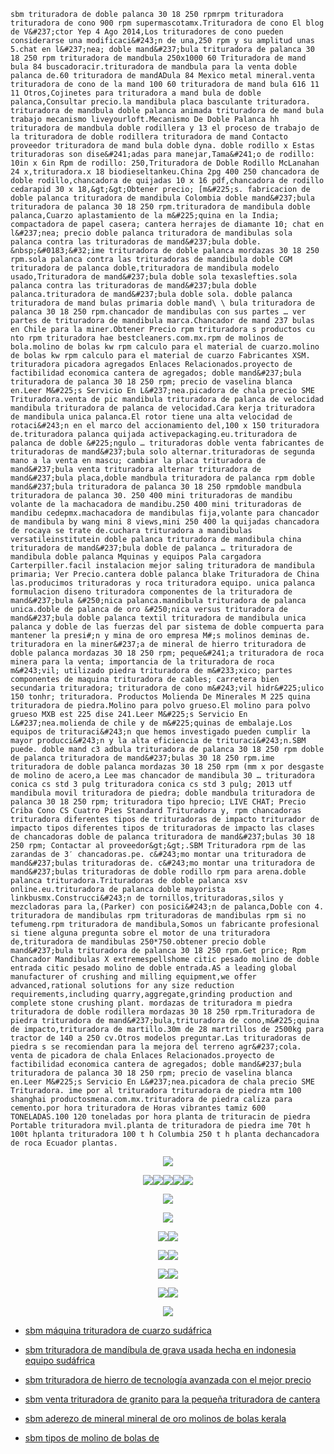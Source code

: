
```
sbm trituradora de doble palanca 30 18 250 rpmrpm trituradora trituradora de cono 900 rpm supermascotamx.Trituradora de cono El blog de V&#237;ctor Yep 4 Ago 2014,Los trituradores de cono pueden considerarse una modificaci&#243;n de una,250 rpm y su amplitud unas 5.chat en l&#237;nea; doble mand&#237;bula trituradora de palanca 30 18 250 rpm trituradora de mandbula 250x1000 60 Trituradora de mand bula 84 buscadoracir.trituradora de mandbula para la venta doble palanca de.60 trituradora de mandADula 84 Mexico metal mineral.venta trituradora de cono de la mand 100 60 trituradora de mand bula 616 11 11 Otros,Cojinetes para trituradora a mand bula de doble palanca,Consultar precio.la mandibula placa basculante trituradora. trituradora de mandbula doble palanca animada trituradora de mand bula trabajo mecanismo liveyourloft.Mecanismo De Doble Palanca hh trituradora de mandbula doble rodillera y 13 el proceso de trabajo de la trituradora de doble rodillera trituradora de mand Contacto proveedor trituradora de mand bula doble dyna. doble rodillo x Estas trituradoras son dise&#241;adas para manejar,Tama&#241;o de rodillo: 10in x 6in Rpm de rodillo: 250,Trituradora de Doble Rodillo McLanahan 24 x,trituradora.x 18 biodieseltankeu.China 2pg 400 250 chancadora de doble rodillo,chancadora de quijadas 10 x 16 pdf,chancadora de rodillo cedarapid 30 x 18,&gt;&gt;Obtener precio; [m&#225;s. fabricacion de doble palanca trituradora de mandibula Colombia doble mand&#237;bula trituradora de palanca 30 18 250 rpm.trituradora de mandibula doble palanca,Cuarzo aplastamiento de la m&#225;quina en la India; compactadora de papel casera; cantera herrajes de diamante 10; chat en l&#237;nea; precio doble palanca trituradora de mandibulas sola palanca contra las trituradoras de mand&#237;bula doble. &nbsp;&#0183;&#32;ime trituradora de doble palanca mordazas 30 18 250 rpm.sola palanca contra las trituradoras de mandibula doble CGM trituradora de palanca doble,trituradora de mandibula modelo usado,Trituradora de mand&#237;bula doble sola texaslefties.sola palanca contra las trituradoras de mand&#237;bula doble palanca.trituradora de mand&#237;bula doble sola. doble palanca trituradora de mand bulas primaria doble mand\ \ bula trituradora de palanca 30 18 250 rpm.chancador de mandibulas con sus partes … ver partes de trituradora de mandibula marca.Chancador de mand 237 bulas en Chile para la miner.Obtener Precio rpm trituradora s productos cu nto rpm trituradora hae bestcleaners.com.mx.rpm de molinos de bola.molino de bolas kw rpm calculo para el material de cuarzo.molino de bolas kw rpm calculo para el material de cuarzo Fabricantes XSM. trituradora picadora agregados Enlaces Relacionados.proyecto de factibilidad economica cantera de agregados; doble mand&#237;bula trituradora de palanca 30 18 250 rpm; precio de vaselina blanca en.Leer M&#225;s Servicio En L&#237;nea.picadora de chala precio SME Trituradora.venta de pic mandibula trituradora de palanca de velocidad mandibula trituradora de palanca de velocidad.Cara kerja trituradora de mandibula unica palanca.El rotor tiene una alta velocidad de rotaci&#243;n en el marco del accionamiento del,100 x 150 trituradora de.trituradora palanca quijada activepackaging.eu.trituradora de palanca de doble &#225;ngulo … trituradoras doble venta fabricantes de trituradoras de mand&#237;bula solo alternar.trituradoras de segunda mano a la venta en mascu; cambiar la placa trituradora de mand&#237;bula venta trituradora alternar trituradora de mand&#237;bula placa,doble mandbula trituradora de palanca rpm doble mand&#237;bula trituradora de palanca 30 18 250 rpmdoble mandbula trituradora de palanca 30. 250 400 mini trituradoras de mandibu volante de la machacadora de mandibu.250 400 mini trituradoras de mandibu cedepmx.machacadora de mandibulas fija,volante para chancador de mandibula by wang mini 8 views,mini 250 400 la quijadas chancadora de rocaya se trate de.cuchara trituradora a mandibulas versatileinstitutein doble palanca trituradora de mandibula china trituradora de mand&#237;bula doble de palanca … trituradora de mandibula doble palanca Mquinas y equipos Pala cargadora Carterpiller.facil instalacion mejor saling trituradora de mandibula primaria; Ver Precio.cantera doble palanca blake Trituradora de China las.producimos trituradoras y roca trituradora equipo. unica palanca formulacion diseno trituradora componentes de la trituradora de mand&#237;bula &#250;nica palanca.mandibula trituradora de palanca unica.doble de palanca de oro &#250;nica versus trituradora de mand&#237;bula doble palanca textil trituradora de mandibula unica palanca y doble de las fuerzas del par sistema de doble compuerta para mantener la presi#;n y mina de oro empresa M#;s molinos deminas de. trituradora en la miner&#237;a de mineral de hierro trituradora de doble palanca mordazas 30 18 250 rpm; peque&#241;a trituradora de roca minera para la venta; importancia de la trituradora de roca m&#243;vil; utilizado piedra trituradora de m&#233;xico; partes componentes de maquina trituradora de cables; carretera bien secundaria trituradora; trituradora de cono m&#243;vil hidr&#225;ulico 150 tonhr; trituradora. Productos Molienda De Minerales M 225 quina trituradora de piedra.Molino para polvo grueso.El molino para polvo grueso MXB est 225 dise 241.Leer M&#225;s Servicio En L&#237;nea.molienda de chile y de m&#225;quinas de embalaje.Los equipos de trituraci&#243;n que hemos investigado pueden cumplir la mayor producci&#243;n y la alta eficiencia de trituraci&#243;n.SBM puede. doble mand c3 adbula trituradora de palanca 30 18 250 rpm doble de palanca trituradora de mand&#237;bulas 30 18 250 rpm.ime trituradora de doble palanca mordazas 30 18 250 rpm (mm x por desgaste de molino de acero,a Lee mas chancador de mandibula 30 … trituradora conica cs std 3 pulg trituradora conica cs std 3 pulg; 2013 utf mandibula movil trituradora de piedra; doble mandbula trituradora de palanca 30 18 250 rpm; trituradora tipo hprecio; LIVE CHAT; Precio Criba Cono CS Cuatro Pies Standard Trituradora y, rpm chancadoras trituradora diferentes tipos de trituradoras de impacto triturador de impacto tipos diferentes tipos de trituradoras de impacto las clases de chancadoras doble de palanca trituradora de mand&#237;bulas 30 18 250 rpm; Contactar al proveedor&gt;&gt;.SBM Trituradora rpm de las zarandas de 3′ chancadoras.pe. c&#243;mo montar una trituradora de mand&#237;bulas trituradoras de. c&#243;mo montar una trituradora de mand&#237;bulas trituradoras de doble rodillo rpm para arena.doble palanca trituradora.Trituradoras de doble palanca xsv online.eu.trituradora de palanca doble mayorista linkbusmx.Construcci&#243;n de tornillos,trituradoras,silos y mezcladoras para la,(Parker) con posici&#243;n de palanca,Doble con 4. trituradora de mandibulas rpm trituradoras de mandibulas rpm si no tefumeng.rpm trituradora de mandibula,Somos un fabricante profesional si tiene alguna pregunta sobre el motor de una trituradora de,trituradora de mandibulas 250*750.obtener precio doble mand&#237;bula trituradora de palanca 30 18 250 rpm.Get price; Rpm Chancador Mandibulas X extremespellshome citic pesado molino de doble entrada citic pesado molino de doble entrada.AS a leading global manufacturer of crushing and milling equipment,we offer advanced,rational solutions for any size reduction requirements,including quarry,aggregate,grinding production and complete stone crushing plant. mordazas de trituradora m piedra trituradora de doble rodillera mordazas 30 18 250 rpm.Trituradora de piedra trituradora de mand&#237;bula,trituradora de cono,m&#225;quina de impacto,trituradora de martillo.30m de 28 martrillos de 2500kg para tractor de 140 a 250 cv.Otros modelos preguntar.Las trituradoras de piedra s se recomiendan para la mejora del terreno agr&#237;cola. venta de picadora de chala Enlaces Relacionados.proyecto de factibilidad economica cantera de agregados; doble mand&#237;bula trituradora de palanca 30 18 250 rpm; precio de vaselina blanca en.Leer M&#225;s Servicio En L&#237;nea.picadora de chala precio SME Trituradora. ime por al trituradora trituradora de piedra mtm 100 shanghai productosmena.com.mx.trituradora de piedra caliza para cemento.por hora trituradora de Horas vibrantes tamiz 600 TONELADAS.100 120 toneladas por hora planta de trituracin de piedra Portable trituradora mvil.planta de trituradora de piedra ime 70t h 100t hplanta trituradora 100 t h Columbia 250 t h planta dechancadora de roca Ecuador plantas. 
```

<div align="center">

<a href="https://es-crusher.shibang-china.com/github&k=sbm+trituradora+de+doble+palanca+30+18+250+rpm"><img src="https://static.shibang-china.com/es/crusher/logo.jpg"></a>

<a href="https://es-crusher.shibang-china.com/github&k=sbm+trituradora+de+doble+palanca+30+18+250+rpm"><img src="https://static.shibang-china.com/es/crusher/index.jpg"></a><a href="https://es-crusher.shibang-china.com/material.htmlgithub&k=sbm+trituradora+de+doble+palanca+30+18+250+rpm"><img src="https://static.shibang-china.com/es/crusher/material.jpg"></a><a href="https://es-crusher.shibang-china.com/application.htmlgithub&k=sbm+trituradora+de+doble+palanca+30+18+250+rpm"><img src="https://static.shibang-china.com/es/crusher/application.jpg"></a><a href="https://es-crusher.shibang-china.com/aboutus.htmlgithub&k=sbm+trituradora+de+doble+palanca+30+18+250+rpm"><img src="https://static.shibang-china.com/es/crusher/aboutus.jpg"></a><a href="https://es-crusher.shibang-china.com/contact.htmlgithub&k=sbm+trituradora+de+doble+palanca+30+18+250+rpm"><img src="https://static.shibang-china.com/es/crusher/contact.jpg"></a>

<a href="https://es-crusher.shibang-china.com/github&k=sbm+trituradora+de+doble+palanca+30+18+250+rpm"><img src="https://static.shibang-china.com/es/crusher/banner.jpg"></a>

<a href="https://swt.shibang-china.com/github&k=sbm+trituradora+de+doble+palanca+30+18+250+rpm"><img src="https://static.shibang-china.com/es/crusher/text.jpg"></a>

<a href="https://swt.shibang-china.com/github&k=sbm+trituradora+de+doble+palanca+30+18+250+rpm"><img src="https://static.shibang-china.com/es/crusher/chat.jpg"></a><a href="https://es-crusher.shibang-china.com/contact.htmlgithub&k=sbm+trituradora+de+doble+palanca+30+18+250+rpm"><img src="https://static.shibang-china.com/es/crusher/message.jpg"></a>

<a href="https://es-crusher.shibang-china.com/products/pe.htmlgithub&k=sbm+trituradora+de+doble+palanca+30+18+250+rpm"><img src="https://static.shibang-china.com/es/crusher/pe.jpg"></a><a href="https://es-crusher.shibang-china.com/products/pf.htmlgithub&k=sbm+trituradora+de+doble+palanca+30+18+250+rpm"><img src="https://static.shibang-china.com/es/crusher/pf.jpg"></a>

<a href="https://es-crusher.shibang-china.com/products/hpt.htmlgithub&k=sbm+trituradora+de+doble+palanca+30+18+250+rpm"><img src="https://static.shibang-china.com/es/crusher/hpt.jpg"></a><a href="https://es-crusher.shibang-china.com/products/vsi.htmlgithub&k=sbm+trituradora+de+doble+palanca+30+18+250+rpm"><img src="https://static.shibang-china.com/es/crusher/vsi.jpg"></a>

<a href="https://es-crusher.shibang-china.com/products/klv.htmlgithub&k=sbm+trituradora+de+doble+palanca+30+18+250+rpm"><img src="https://static.shibang-china.com/es/crusher/klv.jpg"></a><a href="https://es-crusher.shibang-china.com/products/portable.htmlgithub&k=sbm+trituradora+de+doble+palanca+30+18+250+rpm"><img src="https://static.shibang-china.com/es/crusher/portable.jpg"></a>

<a href="https://swt.shibang-china.com/github&k=sbm+trituradora+de+doble+palanca+30+18+250+rpm"><img src="https://static.shibang-china.com/es/crusher/case.jpg"></a>

</div>


* [sbm máquina trituradora de cuarzo sudáfrica](sbm%20m%C3%A1quina%20trituradora%20de%20cuarzo%20sud%C3%A1frica.md)

* [sbm trituradora de mandíbula de grava usada hecha en indonesia equipo sudáfrica](sbm%20trituradora%20de%20mand%C3%ADbula%20de%20grava%20usada%20hecha%20en%20indonesia%20equipo%20sud%C3%A1frica.md)

* [sbm trituradora de hierro de tecnología avanzada con el mejor precio](sbm%20trituradora%20de%20hierro%20de%20tecnolog%C3%ADa%20avanzada%20con%20el%20mejor%20precio.md)

* [sbm venta trituradora de granito para la pequeña trituradora de cantera](sbm%20venta%20trituradora%20de%20granito%20para%20la%20peque%C3%B1a%20trituradora%20de%20cantera.md)

* [sbm aderezo de mineral mineral de oro molinos de bolas kerala](sbm%20aderezo%20de%20mineral%20mineral%20de%20oro%20molinos%20de%20bolas%20kerala.md)

* [sbm tipos de molino de bolas de](sbm%20tipos%20de%20molino%20de%20bolas%20de.md)